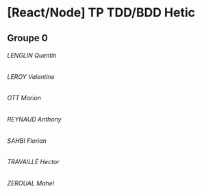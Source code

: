 # [React/Node] TP TDD/BDD Hetic

## Groupe 0
###### LENGLIN	Quentin
###### LEROY	Valentine
###### OTT	Marion
###### REYNAUD	Anthony
###### SAHBI	Florian
###### TRAVAILLÉ	Hector
###### ZEROUAL	Mahel
